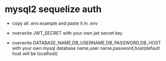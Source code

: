 # mysql2 sequelize auth

- copy all .env.example and paste it in .env

- overwrite JWT_SECRET with your own jwt secret key

- overwrite DATABASE_NAME,DB_USERNAME,DB_PASSWORD,DB_HOST with your own mysql database name,user name,password,host(default host will be localhost)
